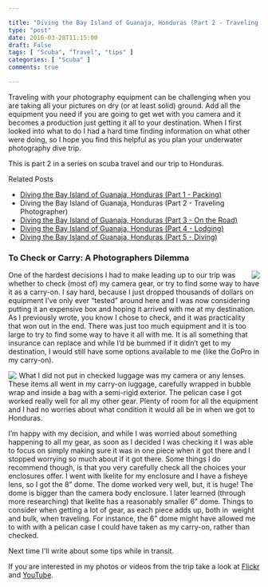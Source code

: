 ```yaml
---

title: "Diving the Bay Island of Guanaja, Honduras (Part 2 - Traveling Photographer)"
type: "post"
date: 2016-03-28T11:15:00
draft: False
tags: [ "Scuba", "Travel", "tips" ]
categories: [ "Scuba" ]
comments: true

---
```


<p>Traveling with your photography equipment can be challenging when you are taking all your pictures on dry (or at least solid) ground. Add all the equipment you need if you are going to get wet with you camera and it becomes a production just getting it all to your destination. When I first looked into what to do I had a hard time finding information on what other were doing, so I hope you find this helpful as you plan your underwater photography dive trip.</p><p>This is part 2 in a series on scuba travel and our trip to Honduras.</p>    <p>Related Posts</p>  <ul>   <li><a href="http://duanenewman.net/blog/post/2016/03/22/Diving-the-Bay-Island-of-Guanaja-Honduras-(Part-1-Packing).aspx">Diving the Bay Island of Guanaja, Honduras (Part 1 - Packing)</a> </li>    <li>Diving the Bay Island of Guanaja, Honduras (Part 2 - Traveling Photographer) </li>    <li><a href="http://duanenewman.net/blog/post/2016/04/04/Diving-the-Bay-Island-of-Guanaja-Honduras-(Part-3-On-the-Road).aspx">Diving the Bay Island of Guanaja, Honduras (Part 3 - On the Road)</a> </li>    <li><a href="http://duanenewman.net/blog/post/2016/04/11/Diving-the-Bay-Island-of-Guanaja-Honduras-(Part-4-Lodging).aspx">Diving the Bay Island of Guanaja, Honduras (Part 4 - Lodging)</a> </li>    <li><a href="http://duanenewman.net/blog/post/2016/04/18/Diving-the-Bay-Island-of-Guanaja-Honduras-(Part-5-Diving).aspx">Diving the Bay Island of Guanaja, Honduras (Part 5 - Diving)</a> </li> </ul>  <h3>To Check or Carry: A Photographers Dilemma</h3> 

<img style="float:right;max-width:25%;margin-left:5px;" src="/blog/image.axd?picture=%2f2016%2f03%2fAdobePhotoshopExpress_d2495a81381d411fa4b7ee08c98f92b0.jpg">

 <p>One of the hardest decisions I had to make leading up to our trip was whether to check (most of) my camera gear, or try to find some way to have it as a carry-on. I say hard, because I just dropped thousands of dollars on equipment I’ve only ever “tested” around here and I was now considering putting it an expensive box and hoping it arrived with me at my destination. As I previously wrote, you know I chose to check, and it was practicality that won out in the end. There was just too much equipment and it is too large to try to find some way to have it all with me. It is all something that insurance can replace and while I’d be bummed if it didn’t get to my destination, I would still have some options available to me (like the GoPro in my carry-on).</p>  

<img style="float:left;max-width:25%;margin-right:5px;" src="/blog/image.axd?picture=%2f2016%2f03%2fWP_20160102_16_13_13_Rich_LI__highres.flash.png">
<p>What I did not put in checked luggage was my camera or any lenses. These items all went in my carry-on luggage, carefully wrapped in bubble wrap and inside a bag with a semi-rigid exterior. The pelican case I got worked really well for all my other gear. Plenty of room for all the equipment and I had no worries about what condition it would all be in when we got to Honduras.</p>  <p>I’m happy with my decision, and while I was worried about something happening to all my gear, as soon as I decided I was checking it I was able to focus on simply making sure it was in one piece when it got there and I stopped worrying so much about if it got there. Some things I do recommend though, is that you very carefully check all the choices your enclosures offer. I went with Ikelite for my enclosure and I have a fisheye lens, so I got the 8” dome. The dome worked very well, but, it is huge! The dome is bigger than the camera body enclosure. I later learned (through more researching) that Ikelite has a reasonably smaller 6” dome. Things to consider when getting a lot of gear, as each piece adds up, both in&nbsp; weight and bulk, when traveling. For instance, the 6” dome might have allowed me to with with a pelican case I could have taken as my carry-on, rather than checked.</p>  <p>Next time I'll write about some tips while in transit.</p>
<p>If you are interested in my photos or videos from the trip take a look at <a href="https://www.flickr.com/photos/duane_newman/albums/72157663757529681" target="_blank">Flickr</a> and <a href="https://www.youtube.com/playlist?list=PLSyl1r1zgegfeOijvvL5ttXiS1sEW9Btm" target="_blank">YouTube</a>.</p>
